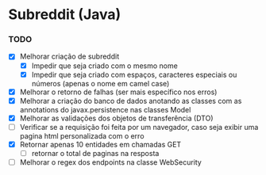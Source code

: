 # Subreddit (Java)

### TODO

- [X] Melhorar criação de subreddit
    - [X] Impedir que seja criado com o mesmo nome
    - [X] Impedir que seja criado com espaços, caracteres especiais ou números (apenas o nome em camel case)
- [X] Melhorar o retorno de falhas (ser mais específico nos erros)
- [X] Melhorar a criação do banco de dados anotando as classes com as annotations do javax.persistence nas classes Model
- [X] Melhorar as validações dos objetos de transferência (DTO)
- [ ] Verificar se a requisição foi feita por um navegador, caso seja exibir uma pagina html personalizada com o erro
- [X] Retornar apenas 10 entidades em chamadas GET
    - [ ] retornar o total de paginas na resposta
- [ ] Melhorar o regex dos endpoints na classe WebSecurity